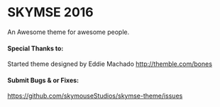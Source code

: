 # SKYMSE 2016
An Awesome theme for awesome people.

#### Special Thanks to:
Started theme designed by Eddie Machado
http://themble.com/bones

#### Submit Bugs & or Fixes:
https://github.com/skymouseStudios/skymse-theme/issues



